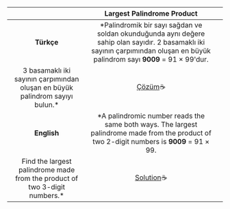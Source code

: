 ||Largest Palindrome Product||
|:-:|:-:|:-:|
|**Türkçe**|*Palindromik bir sayı sağdan ve soldan okunduğunda aynı değere sahip olan sayıdır. 2 basamaklı iki sayının çarpımından oluşan en büyük palindrom sayı **9009** = 91 × 99'dur.
    3 basamaklı iki sayının çarpımından oluşan en büyük palindrom sayıyı bulun.*|[Çözüm](./4.Largest%20Palindrom%20Product.cpp)&#x2615;|
|**English**|*A palindromic number reads the same both ways. The largest palindrome made from the product of two 2-digit numbers is **9009** = 91 × 99.
    Find the largest palindrome made from the product of two 3-digit numbers.*|[Solution](./4.Largest%20Palindrom%20Product.cpp)&#x2615;|
